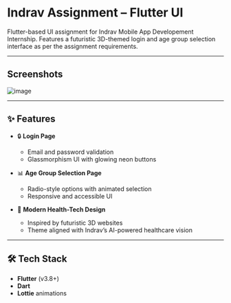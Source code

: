 # Indrav Assignment – Flutter UI
Flutter-based UI assignment for Indrav Mobile App Developement Internship. Features a futuristic 3D-themed login and age group selection interface as per the assignment requirements.

---
## Screenshots
![image](https://github.com/user-attachments/assets/5d569023-b98d-4ede-879a-2fe16f0e26b3)


---
## ✨ Features

- 🔒 **Login Page**
  - Email and password validation
  - Glassmorphism UI with glowing neon buttons

- 📊 **Age Group Selection Page**
  - Radio-style options with animated selection
  - Responsive and accessible UI

- 🎨 **Modern Health-Tech Design**
  - Inspired by futuristic 3D websites
  - Theme aligned with Indrav’s AI-powered healthcare vision

---

## 🛠️ Tech Stack

- **Flutter** (v3.8+)
- **Dart**
- **Lottie** animations

